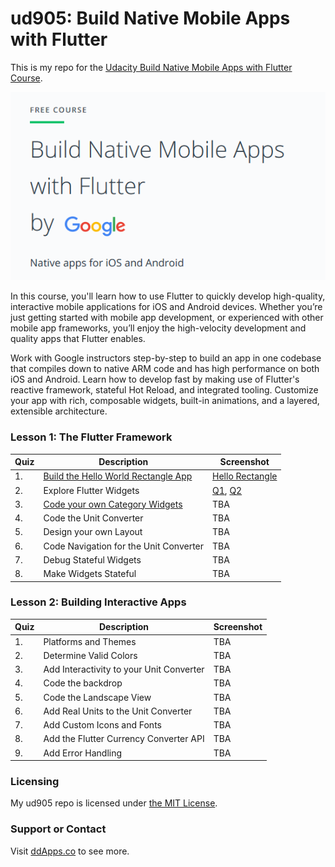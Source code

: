 # ud905: Build Native Mobile Apps with Flutter
This is my repo for the [Udacity Build Native Mobile Apps with Flutter Course](https://www.udacity.com/course/build-native-mobile-apps-with-flutter--ud905).

![](art/splash.png?raw=true)

In this course, you'll learn how to use Flutter to quickly develop high-quality, interactive mobile applications for iOS and Android devices. Whether you’re just getting started with mobile app development, or experienced with other mobile app frameworks, you’ll enjoy the high-velocity development and quality apps that Flutter enables.

Work with Google instructors step-by-step to build an app in one codebase that compiles down to native ARM code and has high performance on both iOS and Android. Learn how to develop fast by making use of Flutter's reactive framework, stateful Hot Reload, and integrated tooling. Customize your app with rich, composable widgets, built-in animations, and a layered, extensible architecture.

### Lesson 1: The Flutter Framework
Quiz | Description | Screenshot 
| ------------- | ------------- | ------------- 
| 1. | [Build the Hello World Rectangle App](projects/hello_rectangle) | [Hello Rectangle](art/screenshot/hello_rectangle.png?raw=true) 
| 2. | Explore Flutter Widgets | [Q1](projects/quizzes/quiz-explore-widgets-q1.png), [Q2](projects/quizzes/quiz-explore-widgets-q2.png)
| 3. | [Code your own Category Widgets](projects/category_widget) | TBA
| 4. | Code the Unit Converter | TBA
| 5. | Design your own Layout | TBA
| 6. | Code Navigation for the Unit Converter | TBA
| 7. | Debug Stateful Widgets | TBA
| 8. | Make Widgets Stateful | TBA

### Lesson 2: Building Interactive Apps
Quiz | Description | Screenshot 
| ------------- | ------------- | ------------- 
| 1. | Platforms and Themes | TBA
| 2. | Determine Valid Colors | TBA
| 3. | Add Interactivity to your Unit Converter | TBA
| 4. | Code the backdrop | TBA
| 5. | Code the Landscape View | TBA
| 6. | Add Real Units to the Unit Converter | TBA
| 7. | Add Custom Icons and Fonts | TBA
| 8. | Add the Flutter Currency Converter API | TBA
| 9. | Add Error Handling | TBA

### Licensing
My ud905 repo is licensed under [the MIT License](LICENSE).

### Support or Contact
Visit [ddApps.co](http://ddapps.co) to see more.